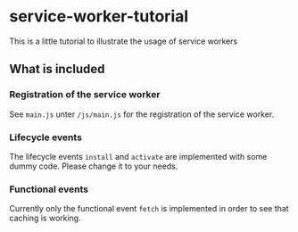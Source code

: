 # service-worker-tutorial

This is a little tutorial to illustrate the usage of service workers

## What is included

### Registration of the service worker

See `main.js` unter `/js/main.js` for the registration of the service worker.

### Lifecycle events

The lifecycle events `install` and `activate` are implemented with some dummy code. Please change it to your needs.

### Functional events

Currently only the functional event `fetch` is implemented in order to see that caching is working.